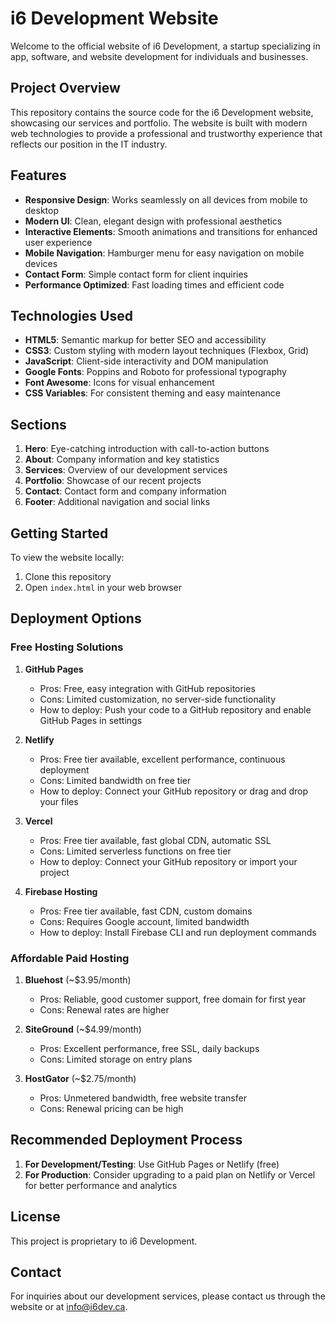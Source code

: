 # i6 Development Website

Welcome to the official website of i6 Development, a startup specializing in app, software, and website development for individuals and businesses.

## Project Overview

This repository contains the source code for the i6 Development website, showcasing our services and portfolio. The website is built with modern web technologies to provide a professional and trustworthy experience that reflects our position in the IT industry.

## Features

- **Responsive Design**: Works seamlessly on all devices from mobile to desktop
- **Modern UI**: Clean, elegant design with professional aesthetics
- **Interactive Elements**: Smooth animations and transitions for enhanced user experience
- **Mobile Navigation**: Hamburger menu for easy navigation on mobile devices
- **Contact Form**: Simple contact form for client inquiries
- **Performance Optimized**: Fast loading times and efficient code

## Technologies Used

- **HTML5**: Semantic markup for better SEO and accessibility
- **CSS3**: Custom styling with modern layout techniques (Flexbox, Grid)
- **JavaScript**: Client-side interactivity and DOM manipulation
- **Google Fonts**: Poppins and Roboto for professional typography
- **Font Awesome**: Icons for visual enhancement
- **CSS Variables**: For consistent theming and easy maintenance

## Sections

1. **Hero**: Eye-catching introduction with call-to-action buttons
2. **About**: Company information and key statistics
3. **Services**: Overview of our development services
4. **Portfolio**: Showcase of our recent projects
5. **Contact**: Contact form and company information
6. **Footer**: Additional navigation and social links

## Getting Started

To view the website locally:

1. Clone this repository
2. Open `index.html` in your web browser

## Deployment Options

### Free Hosting Solutions

1. **GitHub Pages**
   - Pros: Free, easy integration with GitHub repositories
   - Cons: Limited customization, no server-side functionality
   - How to deploy: Push your code to a GitHub repository and enable GitHub Pages in settings

2. **Netlify**
   - Pros: Free tier available, excellent performance, continuous deployment
   - Cons: Limited bandwidth on free tier
   - How to deploy: Connect your GitHub repository or drag and drop your files

3. **Vercel**
   - Pros: Free tier available, fast global CDN, automatic SSL
   - Cons: Limited serverless functions on free tier
   - How to deploy: Connect your GitHub repository or import your project

4. **Firebase Hosting**
   - Pros: Free tier available, fast CDN, custom domains
   - Cons: Requires Google account, limited bandwidth
   - How to deploy: Install Firebase CLI and run deployment commands

### Affordable Paid Hosting

1. **Bluehost** (~$3.95/month)
   - Pros: Reliable, good customer support, free domain for first year
   - Cons: Renewal rates are higher

2. **SiteGround** (~$4.99/month)
   - Pros: Excellent performance, free SSL, daily backups
   - Cons: Limited storage on entry plans

3. **HostGator** (~$2.75/month)
   - Pros: Unmetered bandwidth, free website transfer
   - Cons: Renewal pricing can be high

## Recommended Deployment Process

1. **For Development/Testing**: Use GitHub Pages or Netlify (free)
2. **For Production**: Consider upgrading to a paid plan on Netlify or Vercel for better performance and analytics

## License

This project is proprietary to i6 Development.

## Contact

For inquiries about our development services, please contact us through the website or at info@i6dev.ca.